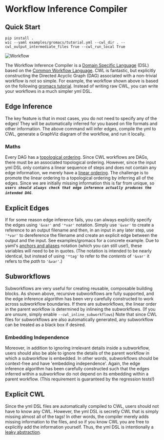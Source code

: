 # Workflow Inference Compiler

## Quick Start
```
pip install .
wic --yaml examples/gromacs/tutorial.yml --cwl_dir . --cwl_output_intermediate_files True --cwl_run_local True
```

![Workflow](examples/gromacs/tutorial.yml.gv.png)

The Workflow Inference Compiler is a [Domain Specific Language](https://en.wikipedia.org/wiki/Domain-specific_language) (DSL) based on the [Common Workflow Language](https://www.commonwl.org). CWL is fantastic, but explicitly constructing the Directed Acyclic Graph (DAG) associated with a non-trivial workflow is not so simple. For example, the workflow shown above is based on the following [gromacs tutorial](http://mmb.irbbarcelona.org/webdev/slim/biobb/public/availability/tutorials/cwl). Instead of writing raw CWL, you can write your workflows in a much simpler yml DSL.

## Edge Inference

The key feature is that in most cases, you do not need to specify any of the edges! They will be automatically inferred for you based on file formats and other information. The above command will infer edges, compile the yml to CWL, generate a GraphViz diagram of the workflow, and run it locally.

### Maths

Every DAG has a [topological ordering](https://en.wikipedia.org/wiki/Topological_sorting). Since CWL workflows are DAGs, there must be an associated topological ordering. However, since the input yml DSL only contains a linear sequence of steps and does not contain any edge information, we merely have a [linear ordering](https://en.wikipedia.org/wiki/Total_order). The challenge is to promote the linear ordering to a topological ordering by inferring all of the edges. Since we are initially missing information this is far from unique, so ***`users should always check that edge inference actually produces the intended DAG`***.

## Explicit Edges

If for some reason edge inference fails, you can always explicitly specify the edges using `'&var'` and `'*var'` notation. Simply use `'&var'` to create a reference to an output filename and then, in an input in any later step, use `'*var'` to dereference the filename and create an explicit edge between the output and the input. See examples/gromacs for a concrete example. Due to yaml's [anchors and aliases](https://support.atlassian.com/bitbucket-cloud/docs/yaml-anchors/) notation (which you can still use!), these variables will need to be in quotes. (The notation is intended to be nearly identical, but instead of using `'*tag'` to refer to the *contents* of `'&var'` it refers to the *path* to `'&var'`.)

## Subworkflows

Subworkflows are very useful for creating reusable, composable building blocks. As shown above, recursive subworkflows are fully supported, and the edge inference algorithm has been very carefully constructed to work across subworkflow boundaries. If there are subworkflows, the linear order in the parent workflow is determined by inlineing the subworkflows. (If you are unsure, simply enable `--cwl_inline_subworkflows`) Note that since CWL files for subworkflows are also automatically generated, any subworkflow can be treated as a black box if desired.

### Embedding Independence
Moreover, in addition to ignoring irrelevant details inside a subworkflow, users should also be able to ignore the details of the parent workflow in which a subworkflow is embedded. In other words, subworkflows should be context-free and have 'embedding independence'. Again, the edge inference algorithm has been carefully constructed such that the edges inferred within a subworkflow do not depend on its embedding within a parent workflow. (This requirement is guaranteed by the regression tests!)

## Explicit CWL

Since the yml DSL files are automatically compiled to CWL, users should not have to know any CWL. However, the yml DSL is secretly CWL that is simply missing almost all of the tags! In other words, the compiler merely adds missing information to the files, and so if you know CWL you are free to explicitly add the information yourself. Thus, the yml DSL is intentionally a [leaky abstraction](https://en.wikipedia.org/wiki/Leaky_abstraction).